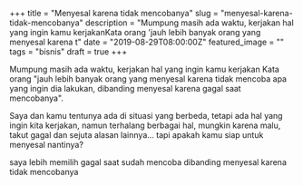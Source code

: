+++
title = "Menyesal karena tidak mencobanya"
slug = "menyesal-karena-tidak-mencobanya"
description = "Mumpung masih ada waktu, kerjakan hal yang ingin kamu kerjakanKata orang 'jauh lebih banyak orang yang menyesal karena t"
date = "2019-08-29T08:00:00Z"
featured_image = ""
tags = "bisnis"
draft = true
+++ 
 
Mumpung masih ada waktu, kerjakan hal yang ingin kamu kerjakan
Kata orang "jauh lebih banyak orang yang menyesal karena tidak mencoba apa yang ingin dia lakukan, dibanding menyesal  karena gagal saat mencobanya".

Saya dan kamu tentunya ada di situasi yang berbeda, tetapi ada hal yang ingin kita kerjakan, namun terhalang berbagai hal, mungkin karena malu, takut gagal dan sejuta alasan lainnya... tapi apakah kamu siap untuk menyesal nantinya?

saya lebih memilih gagal saat sudah mencoba dibanding menyesal karena tidak mencobanya